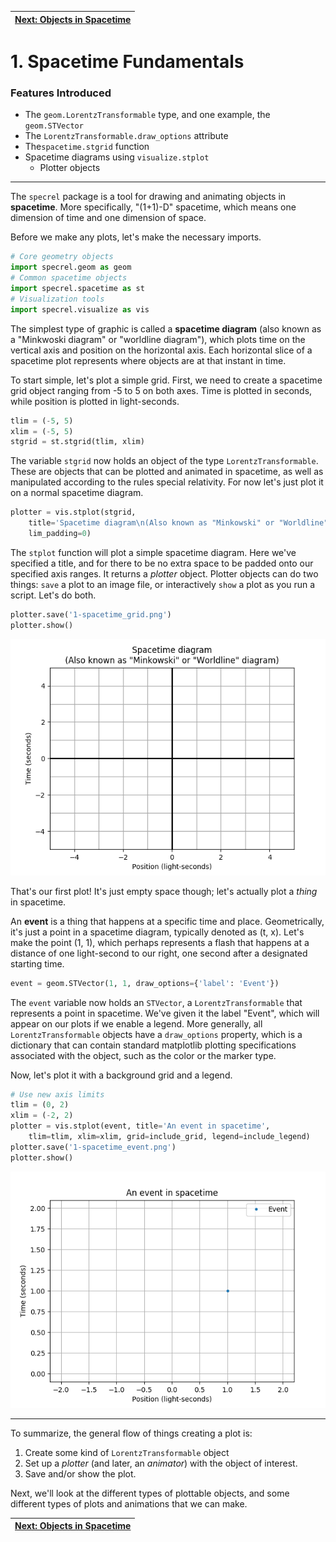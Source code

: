 | [Next: Objects in Spacetime](2-objects.md)
| ---

# 1. Spacetime Fundamentals

### Features Introduced
- The `geom.LorentzTransformable` type, and one example, the `geom.STVector`
- The `LorentzTransformable.draw_options` attribute
- The`spacetime.stgrid` function
- Spacetime diagrams using `visualize.stplot`
    - Plotter objects

---

The `specrel` package is a tool for drawing and animating objects in **spacetime**. More specifically, "(1+1)-D" spacetime, which means one dimension of time and one dimension of space.

Before we make any plots, let's make the necessary imports.

```python
# Core geometry objects
import specrel.geom as geom
# Common spacetime objects
import specrel.spacetime as st
# Visualization tools
import specrel.visualize as vis
```

The simplest type of graphic is called a **spacetime diagram** (also known as a "Minkwoski diagram" or "worldline diagram"), which plots time on the vertical axis and position on the horizontal axis. Each horizontal slice of a spacetime plot represents where objects are at that instant in time.

To start simple, let's plot a simple grid. First, we need to create a spacetime grid object ranging from -5 to 5 on both axes. Time is plotted in seconds, while position is plotted in light-seconds.

```python
tlim = (-5, 5)
xlim = (-5, 5)
stgrid = st.stgrid(tlim, xlim)
```

The variable `stgrid` now holds an object of the type `LorentzTransformable`. These are objects that can be plotted and animated in spacetime, as well as manipulated according to the rules special relativity. For now let's just plot it on a normal spacetime diagram.

```python
plotter = vis.stplot(stgrid,
    title='Spacetime diagram\n(Also known as "Minkowski" or "Worldline" diagram)',
    lim_padding=0)
```

The `stplot` function will plot a simple spacetime diagram. Here we've specified a title, and for there to be no extra space to be padded onto our specified axis ranges. It returns a *plotter* object. Plotter objects can do two things: `save` a plot to an image file, or interactively `show` a plot as you run a script. Let's do both.

```python
plotter.save('1-spacetime_grid.png')
plotter.show()
```
![A spacetime grid](figures/1-spacetime_grid.png)

That's our first plot! It's just empty space though; let's actually plot a *thing* in spacetime.

An **event** is a thing that happens at a specific time and place. Geometrically, it's just a point in a spacetime diagram, typically denoted as (t, x). Let's make the point (1, 1), which perhaps represents a flash that happens at a distance of one light-second to our right, one second after a designated starting time.

```python
event = geom.STVector(1, 1, draw_options={'label': 'Event'})
```

The `event` variable now holds an `STVector`, a `LorentzTransformable` that represents a point in spacetime. We've given it the label "Event", which will appear on our plots if we enable a legend. More generally, all `LorentzTransformable` objects have a `draw_options` property, which is a dictionary that can contain standard matplotlib plotting specifications associated with the object, such as the color or the marker type.

Now, let's plot it with a background grid and a legend.

```python
# Use new axis limits
tlim = (0, 2)
xlim = (-2, 2)
plotter = vis.stplot(event, title='An event in spacetime',
    tlim=tlim, xlim=xlim, grid=include_grid, legend=include_legend)
plotter.save('1-spacetime_event.png')
plotter.show()
```
![A spacetime event](figures/1-spacetime_event.png)

---

To summarize, the general flow of things creating a plot is:

1. Create some kind of `LorentzTransformable` object
2. Set up a *plotter* (and later, an *animator*) with the object of interest.
3. Save and/or show the plot.

Next, we'll look at the different types of plottable objects, and some different types of plots and animations that we can make.

| [Next: Objects in Spacetime](2-objects.md)
| ---